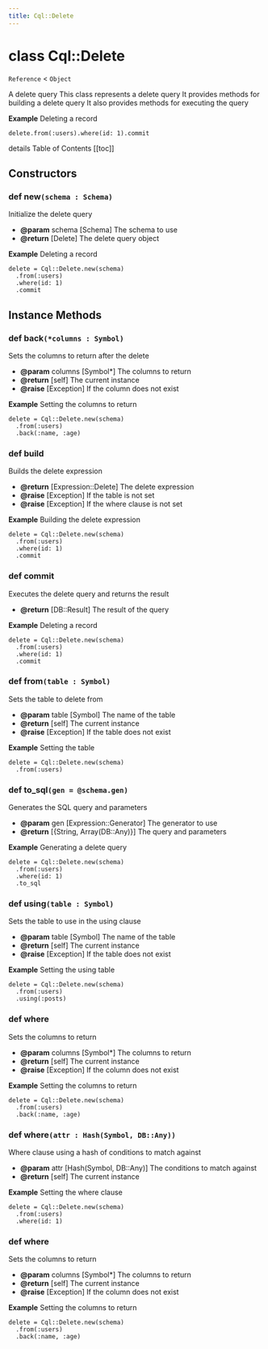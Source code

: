 ```yaml
---
title: Cql::Delete
---
```


# class Cql::Delete

`Reference` < `Object`

A delete query This class represents a delete query It provides methods for building a delete query It also provides methods for executing the query

**Example** Deleting a record

```crystal
delete.from(:users).where(id: 1).commit
```

details Table of Contents \[\[toc]]

## Constructors

### def new`(schema : Schema)`

Initialize the delete query

* **@param** schema \[Schema] The schema to use
* **@return** \[Delete] The delete query object

**Example** Deleting a record

```crystal
delete = Cql::Delete.new(schema)
  .from(:users)
  .where(id: 1)
  .commit
```

## Instance Methods

### def back`(*columns : Symbol)`

Sets the columns to return after the delete

* **@param** columns \[Symbol\*] The columns to return
* **@return** \[self] The current instance
* **@raise** \[Exception] If the column does not exist

**Example** Setting the columns to return

```crystal
delete = Cql::Delete.new(schema)
  .from(:users)
  .back(:name, :age)
```

### def build

Builds the delete expression

* **@return** \[Expression::Delete] The delete expression
* **@raise** \[Exception] If the table is not set
* **@raise** \[Exception] If the where clause is not set

**Example** Building the delete expression

```crystal
delete = Cql::Delete.new(schema)
  .from(:users)
  .where(id: 1)
  .commit
```

### def commit

Executes the delete query and returns the result

* **@return** \[DB::Result] The result of the query

**Example** Deleting a record

```crystal
delete = Cql::Delete.new(schema)
  .from(:users)
  .where(id: 1)
  .commit
```

### def from`(table : Symbol)`

Sets the table to delete from

* **@param** table \[Symbol] The name of the table
* **@return** \[self] The current instance
* **@raise** \[Exception] If the table does not exist

**Example** Setting the table

```crystal
delete = Cql::Delete.new(schema)
  .from(:users)
```

### def to\_sql`(gen = @schema.gen)`

Generates the SQL query and parameters

* **@param** gen \[Expression::Generator] The generator to use
* **@return** \[{String, Array(DB::Any)}] The query and parameters

**Example** Generating a delete query

```crystal
delete = Cql::Delete.new(schema)
  .from(:users)
  .where(id: 1)
  .to_sql
```

### def using`(table : Symbol)`

Sets the table to use in the using clause

* **@param** table \[Symbol] The name of the table
* **@return** \[self] The current instance
* **@raise** \[Exception] If the table does not exist

**Example** Setting the using table

```crystal
delete = Cql::Delete.new(schema)
  .from(:users)
  .using(:posts)
```

### def where

Sets the columns to return

* **@param** columns \[Symbol\*] The columns to return
* **@return** \[self] The current instance
* **@raise** \[Exception] If the column does not exist

**Example** Setting the columns to return

```crystal
delete = Cql::Delete.new(schema)
  .from(:users)
  .back(:name, :age)
```

### def where`(attr : Hash(Symbol, DB::Any))`

Where clause using a hash of conditions to match against

* **@param** attr \[Hash(Symbol, DB::Any)] The conditions to match against
* **@return** \[self] The current instance

**Example** Setting the where clause

```crystal
delete = Cql::Delete.new(schema)
  .from(:users)
  .where(id: 1)
```

### def where

Sets the columns to return

* **@param** columns \[Symbol\*] The columns to return
* **@return** \[self] The current instance
* **@raise** \[Exception] If the column does not exist

**Example** Setting the columns to return

```crystal
delete = Cql::Delete.new(schema)
  .from(:users)
  .back(:name, :age)
```
